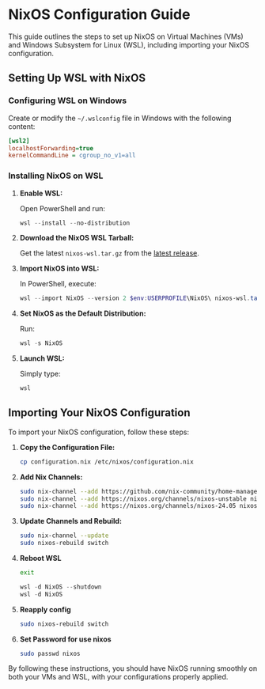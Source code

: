 # NixOS Configuration Guide

This guide outlines the steps to set up NixOS on Virtual Machines (VMs) and Windows Subsystem for Linux (WSL), including importing your NixOS configuration.

## Setting Up WSL with NixOS

### Configuring WSL on Windows

Create or modify the `~/.wslconfig` file in Windows with the following content:

```ini
[wsl2]
localhostForwarding=true
kernelCommandLine = cgroup_no_v1=all
```

### Installing NixOS on WSL

1. **Enable WSL:**

   Open PowerShell and run:

   ```PowerShell
   wsl --install --no-distribution
   ```

2. **Download the NixOS WSL Tarball:**

   Get the latest `nixos-wsl.tar.gz` from the [latest release](https://github.com/nix-community/NixOS-WSL/releases/latest).

3. **Import NixOS into WSL:**

   In PowerShell, execute:

   ```PowerShell
   wsl --import NixOS --version 2 $env:USERPROFILE\NixOS\ nixos-wsl.tar.gz
   ```

4. **Set NixOS as the Default Distribution:**

   Run:

   ```PowerShell
   wsl -s NixOS
   ```

5. **Launch WSL:**

   Simply type:

   ```PowerShell
   wsl
   ```

## Importing Your NixOS Configuration

To import your NixOS configuration, follow these steps:

1. **Copy the Configuration File:**

   ```bash
   cp configuration.nix /etc/nixos/configuration.nix
   ```

2. **Add Nix Channels:**

   ```bash
   sudo nix-channel --add https://github.com/nix-community/home-manager/archive/master.tar.gz home-manager
   sudo nix-channel --add https://nixos.org/channels/nixos-unstable nixos
   sudo nix-channel --add https://nixos.org/channels/nixos-24.05 nixos-24.05
   ```

3. **Update Channels and Rebuild:**

   ```bash
   sudo nix-channel --update
   sudo nixos-rebuild switch
   ```

4. **Reboot WSL**

   ```Bash
   exit
   ```

   ```PowerShell
   wsl -d NixOS --shutdown
   wsl -d NixOS
   ```

5. **Reapply config**

   ```Bash
   sudo nixos-rebuild switch
   ```

6. **Set Password for use nixos**

   ```Bash
   sudo passwd nixos
   ```

By following these instructions, you should have NixOS running smoothly on both your VMs and WSL, with your configurations properly applied.
